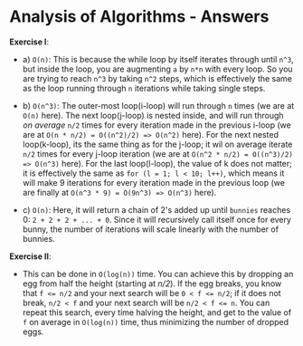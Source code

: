 # Analysis of Algorithms - Answers
**Exercise I**:
*	a) `O(n)`: This is because the while loop by itself iterates through until `n^3`, but inside the loop, you are augmenting `a` by `n*n` with every loop. So you are trying to reach `n^3` by taking `n^2` steps, which is effectively the same as the loop running through `n` iterations while taking single steps.

*	b) `O(n^3)`: The outer-most loop(i-loop) will run through `n` times (we are at `O(n)` here). The next loop(j-loop) is nested inside, and will run through _on average_ `n/2` times for every iteration made in the previous i-loop (we are at `O(n * n/2) = O((n^2)/2) => O(n^2)` here). For the next nested loop(k-loop), its the same thing as for the j-loop; it wil on average iterate `n/2` times for every j-loop iteration (we are at `O(n^2 * n/2) = O((n^3)/2) => O(n^3)` here). For the last loop(l-loop), the value of k does not matter; it is effectively the same as `for (l = 1; l < 10; l++)`, which means it will make 9 iterations for every iteration made in the previous loop (we are finally at `O(n^3 * 9) = O(9n^3) => O(n^3)` here).

*	c) `O(n)`: Here, it will return a chain of 2's added up until `bunnies` reaches 0: `2 + 2 + 2 + ... + 0`. Since it will recursively call itself once for every bunny, the number of iterations will scale linearly with the number of bunnies.

**Exercise II**:
*	This can be done in `O(log(n))` time. You can achieve this by dropping an egg from half the height (starting at _n/2_). If the egg breaks, you know that `f <= n/2` and your next search will be `0 < f <= n/2`; if it does not break, `n/2 < f` and your next search will be `n/2 < f <= n`. You can repeat this search, every time halving the height, and get to the value of `f` on average in `O(log(n))` time, thus minimizing the number of dropped eggs.